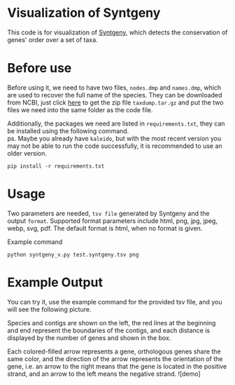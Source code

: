 # Visualization of Syntgeny
This code is for visualization of [Syntgeny](https://github.com/BIONF/Syntgeny/tree/main), which detects the conservation of genes' order over a set of taxa.

# Before use
Before using it, we need to have two files, `nodes.dmp` and `names.dmp`, which are used to recover the full name of the species.
They can be downloaded from NCBI, just click [here](https://ftp.ncbi.nih.gov/pub/taxonomy/) to get the zip file `taxdump.tar.gz` and put the two files we need into the same folder as the code file.

Additionally, the packages we need are listed in `requirements.txt`, they can be installed using the following command.  
ps. Maybe you already have `kaleido`, but with the most recent version you may not be able to run the code successfully, it is recommended to use an older version.
```
pip install -r requirements.txt
```

# Usage
Two parameters are needed, `tsv file` generated by Syntgeny and the output `format`.
Supported format parameters include html, png, jpg, jpeg, webp, svg, pdf.
The default format is html, when no format is given.

Example command
```
python syntgeny_v.py test.syntgeny.tsv png
```

# Example Output
You can try it, use the example command for the provided tsv file, and you will see the following picture.  

Species and contigs are shown on the left, the red lines at the beginning and end represent the boundaries of the contigs, and each distance is displayed by the number of genes and shown in the box.   

Each colored-filled arrow represents a gene, orthologous genes share the same color, and the direction of the arrow represents the orientation of the gene, i.e. an arrow to the right means that the gene is located in the positive strand, and an arrow to the left means the negative strand.
![demo]


